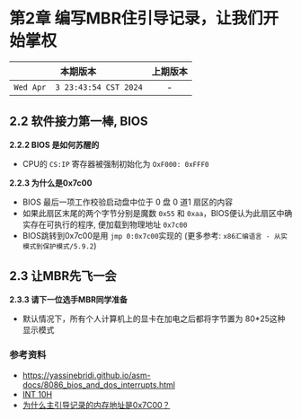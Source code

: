 # 第2章 编写MBR住引导记录，让我们开始掌权

|本期版本| 上期版本
|:---:|:---:
`Wed Apr  3 23:43:54 CST 2024` | -


## 2.2 软件接力第一棒, BIOS

**2.2.2 BIOS 是如何苏醒的**

* CPU的 `CS:IP` 寄存器被强制初始化为 `OxF000: 0xFFF0`


**2.2.3 为什么是0x7c00**

* BIOS 最后一项工作校验启动盘中位于 0 盘 0 道1 扇区的内容
* 如果此扇区末尾的两个字节分别是魔数 `0x55` 和 `0xaa`，BIOS便认为此扇区中确实存在可执行的程序, 便加载到物理地址 `0x7c00`
* BIOS跳转到0x7c00是用 `jmp 0:0x7c00`实现的 (更多参考: `x86汇编语言 - 从实模式到保护模式/5.9.2`)

## 2.3 让MBR先飞一会


**2.3.3 请下一位选手MBR同学准备**

* 默认情况下，所有个人计算机上的显卡在加电之后都将字节置为 80*25这种显示模式


### 参考资料

* <https://yassinebridi.github.io/asm-docs/8086_bios_and_dos_interrupts.html>
* [INT 10H](https://zh.wikipedia.org/wiki/INT_10H)
* [为什么主引导记录的内存地址是0x7C00？](http://www.ruanyifeng.com/blog/2015/09/0x7c00.html)